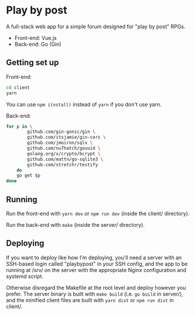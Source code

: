 # Play by post

A full-stack web app for a simple forum designed for "play by post" RPGs.

* Front-end: Vue.js
* Back-end: Go (Gin)

## Getting set up

Front-end:

```bash
cd client
yarn
```

You can use `npm i(nstall)` instead of `yarn` if you don't use yarn.

Back-end:

```bash
for p in \
        github.com/gin-gonic/gin \
        github.com/itsjamie/gin-cors \
        github.com/jmoiron/sqlx \
        github.com/nu7hatch/gouuid \
        golang.org/x/crypto/bcrypt \
        github.com/mattn/go-sqlite3 \
        github.com/stretchr/testify
    do
    go get $p
done
```

## Running

Run the front-end with `yarn dev` or `npm run dev` (inside the client/ directory).

Run the back-end with `make` (inside the server/ directory).

## Deploying

If you want to deploy like how I'm deploying, you'll need a server with an SSH-based login called "playbypost" in your SSH config,
and the app to be running at /srv/ on the server with the appropriate Nginx configuration and systemd script.

Otherwise disregard the Makefile at the root level and deploy however you prefer. The server binary is built with `make build` (i.e.
`go build` in server/), and the minified client files are built with `yarn dist` or `npm run dist` in client/.
